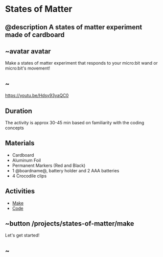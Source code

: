 # States of Matter

## @description A states of matter experiment made of cardboard

## ~avatar avatar

Make a states of matter experiment that responds to your micro:bit wand or micro:bit's movement!

## ~

https://youtu.be/Hdsy93yaQC0

## Duration

The activity is approx 30-45 min based on familiarity with the coding concepts

## Materials

* Cardboard 
* Aluminum Foil
* Permanent Markers (Red and Black)
* 1 @boardname@, battery holder and 2 AAA batteries
* 4 Crocodile clips

## Activities

* [Make](/projects/states-of-matter/make)  
* [Code](/projects/states-of-matter/code)  

## ~button /projects/states-of-matter/make

Let's get started!

## ~
